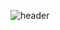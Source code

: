 ![header](https://capsule-render.vercel.app/api?type=wave&color=auto&height=500&section=header&text=Kwangmin&fontSize=90)
